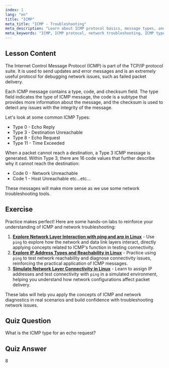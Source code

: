 ```yaml
---
index: 1
lang: "en"
title: "ICMP"
meta_title: "ICMP - Troubleshooting"
meta_description: "Learn about ICMP protocol basics, message types, and codes for network troubleshooting. Understand how ICMP works to debug network issues."
meta_keywords: "ICMP, ICMP protocol, network troubleshooting, ICMP types, Linux networking, beginner, tutorial, guide"
---
```


## Lesson Content

The Internet Control Message Protocol (ICMP) is part of the TCP/IP protocol suite. It is used to send updates and error messages and is an extremely useful protocol for debugging network issues, such as failed packet delivery.

Each ICMP message contains a type, code, and checksum field. The type field indicates the type of ICMP message, the code is a subtype that provides more information about the message, and the checksum is used to detect any issues with the integrity of the message.

Let's look at some common ICMP Types:

- Type 0 - Echo Reply
- Type 3 - Destination Unreachable
- Type 8 - Echo Request
- Type 11 - Time Exceeded

When a packet cannot reach a destination, a Type 3 ICMP message is generated. Within Type 3, there are 16 code values that further describe why it cannot reach the destination:

- Code 0 - Network Unreachable
- Code 1 - Host Unreachable
  etc...etc...

These messages will make more sense as we use some network troubleshooting tools.

## Exercise

Practice makes perfect! Here are some hands-on labs to reinforce your understanding of ICMP and network troubleshooting:

1. **[Explore Network Layer Interaction with ping and arp in Linux](https://labex.io/labs/comptia-explore-network-layer-interaction-with-ping-and-arp-in-linux-592746)** - Use `ping` to explore how the network and data link layers interact, directly applying concepts related to ICMP's function in testing connectivity.
2. **[Explore IP Address Types and Reachability in Linux](https://labex.io/labs/comptia-explore-ip-address-types-and-reachability-in-linux-592780)** - Practice using `ping` to test network reachability and diagnose connectivity issues, reinforcing the practical application of ICMP messages.
3. **[Simulate Network Layer Connectivity in Linux](https://labex.io/labs/comptia-simulate-network-layer-connectivity-in-linux-592752)** - Learn to assign IP addresses and test connectivity with `ping` in a simulated environment, helping you understand how network configurations affect packet delivery.

These labs will help you apply the concepts of ICMP and network diagnostics in real scenarios and build confidence with troubleshooting network issues.

## Quiz Question

What is the ICMP type for an echo request?

## Quiz Answer

8
